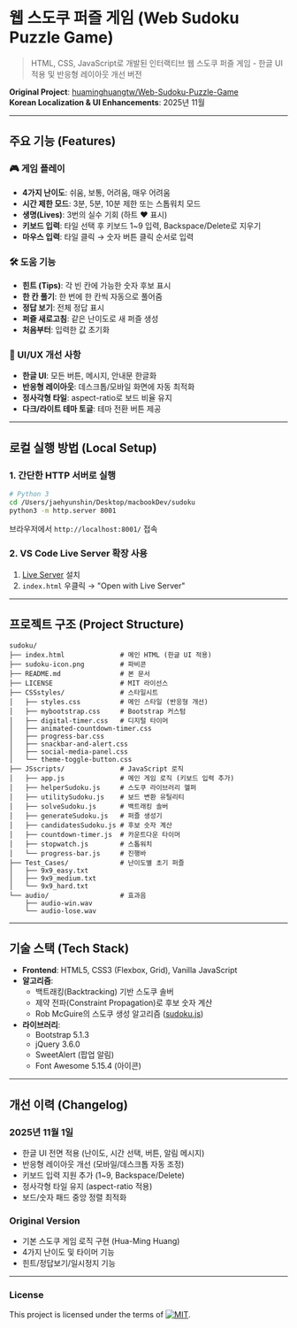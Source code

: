 웹 스도쿠 퍼즐 게임 (Web Sudoku Puzzle Game)
======================

> HTML, CSS, JavaScript로 개발된 인터랙티브 웹 스도쿠 퍼즐 게임 - 한글 UI 적용 및 반응형 레이아웃 개선 버전

**Original Project**: [huaminghuangtw/Web-Sudoku-Puzzle-Game](https://github.com/huaminghuangtw/Web-Sudoku-Puzzle-Game)  
**Korean Localization & UI Enhancements**: 2025년 11월

---

## 주요 기능 (Features)

### 🎮 게임 플레이
- **4가지 난이도**: 쉬움, 보통, 어려움, 매우 어려움
- **시간 제한 모드**: 3분, 5분, 10분 제한 또는 스톱워치 모드
- **생명(Lives)**: 3번의 실수 기회 (하트 ❤️ 표시)
- **키보드 입력**: 타일 선택 후 키보드 1~9 입력, Backspace/Delete로 지우기
- **마우스 입력**: 타일 클릭 → 숫자 버튼 클릭 순서로 입력

### 🛠️ 도움 기능
- **힌트 (Tips)**: 각 빈 칸에 가능한 숫자 후보 표시
- **한 칸 풀기**: 한 번에 한 칸씩 자동으로 풀어줌
- **정답 보기**: 전체 정답 표시
- **퍼즐 새로고침**: 같은 난이도로 새 퍼즐 생성
- **처음부터**: 입력한 값 초기화

### 🎨 UI/UX 개선 사항
- **한글 UI**: 모든 버튼, 메시지, 안내문 한글화
- **반응형 레이아웃**: 데스크톱/모바일 화면에 자동 최적화
- **정사각형 타일**: aspect-ratio로 보드 비율 유지
- **다크/라이트 테마 토글**: 테마 전환 버튼 제공

---

## 로컬 실행 방법 (Local Setup)

### 1. 간단한 HTTP 서버로 실행
```bash
# Python 3
cd /Users/jaehyunshin/Desktop/macbookDev/sudoku
python3 -m http.server 8001
```
브라우저에서 `http://localhost:8001/` 접속

### 2. VS Code Live Server 확장 사용
1. [Live Server](https://marketplace.visualstudio.com/items?itemName=ritwickdey.LiveServer) 설치
2. `index.html` 우클릭 → "Open with Live Server"

---

## 프로젝트 구조 (Project Structure)

```
sudoku/
├── index.html              # 메인 HTML (한글 UI 적용)
├── sudoku-icon.png         # 파비콘
├── README.md               # 본 문서
├── LICENSE                 # MIT 라이선스
├── CSSstyles/              # 스타일시트
│   ├── styles.css          # 메인 스타일 (반응형 개선)
│   ├── mybootstrap.css     # Bootstrap 커스텀
│   ├── digital-timer.css   # 디지털 타이머
│   ├── animated-countdown-timer.css
│   ├── progress-bar.css
│   ├── snackbar-and-alert.css
│   ├── social-media-panel.css
│   └── theme-toggle-button.css
├── JSscripts/              # JavaScript 로직
│   ├── app.js              # 메인 게임 로직 (키보드 입력 추가)
│   ├── helperSudoku.js     # 스도쿠 라이브러리 헬퍼
│   ├── utilitySudoku.js    # 보드 변환 유틸리티
│   ├── solveSudoku.js      # 백트래킹 솔버
│   ├── generateSudoku.js   # 퍼즐 생성기
│   ├── candidatesSudoku.js # 후보 숫자 계산
│   ├── countdown-timer.js  # 카운트다운 타이머
│   ├── stopwatch.js        # 스톱워치
│   └── progress-bar.js     # 진행바
├── Test_Cases/             # 난이도별 초기 퍼즐
│   ├── 9x9_easy.txt
│   ├── 9x9_medium.txt
│   └── 9x9_hard.txt
└── audio/                  # 효과음
    ├── audio-win.wav
    └── audio-lose.wav
```

---

## 기술 스택 (Tech Stack)

- **Frontend**: HTML5, CSS3 (Flexbox, Grid), Vanilla JavaScript
- **알고리즘**: 
  - 백트래킹(Backtracking) 기반 스도쿠 솔버
  - 제약 전파(Constraint Propagation)로 후보 숫자 계산
  - Rob McGuire의 스도쿠 생성 알고리즘 ([sudoku.js](https://github.com/robatron/sudoku.js))
- **라이브러리**: 
  - Bootstrap 5.1.3
  - jQuery 3.6.0
  - SweetAlert (팝업 알림)
  - Font Awesome 5.15.4 (아이콘)

---

## 개선 이력 (Changelog)

### 2025년 11월 1일
- 한글 UI 전면 적용 (난이도, 시간 선택, 버튼, 알림 메시지)
- 반응형 레이아웃 개선 (모바일/데스크톱 자동 조정)
- 키보드 입력 지원 추가 (1~9, Backspace/Delete)
- 정사각형 타일 유지 (aspect-ratio 적용)
- 보드/숫자 패드 중앙 정렬 최적화

### Original Version
- 기본 스도쿠 게임 로직 구현 (Hua-Ming Huang)
- 4가지 난이도 및 타이머 기능
- 힌트/정답보기/일시정지 기능

---

### License

This project is licensed under the terms of [![MIT](https://img.shields.io/github/license/huaminghuangtw/Web-Sudoku-Puzzle-Game.svg?style=flat-square&label=License&colorB=black)](./LICENSE).
